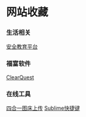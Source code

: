 # 网站收藏

### 生活相关

[安全教育平台](https://pingtan.xueanquan.com/Login.html)

### 福富软件

[ClearQuest](http://192.168.7.243/cqweb/login)

### 在线工具

[四合一图床上传](http://movie.hellolongfeng.cn/pic/index.html?tdsourcetag=s_pctim_aiomsg)
[Sublime快捷键](https://www.cnblogs.com/wangjunfei/p/7658523.html)

